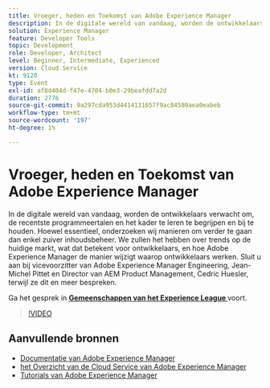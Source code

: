 ```yaml
---
title: Vroeger, heden en Toekomst van Adobe Experience Manager
description: In de digitale wereld van vandaag, worden de ontwikkelaars verwacht om, de recentste programmeertalen en het kader te leren te begrijpen en bij te houden. Hoewel essentieel, onderzoeken wij manieren om verder te gaan dan enkel zuiver inhoudsbeheer. We zullen het hebben over trends op de huidige markt, wat dat betekent voor ontwikkelaars, en hoe Adobe Experience Manager de manier wijzigt waarop ontwikkelaars werken. Sluit u aan bij vicevoorzitter van Adobe Experience Manager Engineering, Jean-Michel Pittet en Director van AEM Product Management, Cedric Huesler, terwijl ze dit en meer bespreken.
solution: Experience Manager
feature: Developer Tools
topic: Development
role: Developer, Architect
level: Beginner, Intermediate, Experienced
version: Cloud Service
kt: 9120
type: Event
exl-id: af8d404d-f47e-4704-b0e3-29beafdd7a2d
duration: 2776
source-git-commit: 9a297cda953d4414131657f9ac84580aea0eabeb
workflow-type: tm+mt
source-wordcount: '197'
ht-degree: 1%

---
```


# Vroeger, heden en Toekomst van Adobe Experience Manager

In de digitale wereld van vandaag, worden de ontwikkelaars verwacht om, de recentste programmeertalen en het kader te leren te begrijpen en bij te houden. Hoewel essentieel, onderzoeken wij manieren om verder te gaan dan enkel zuiver inhoudsbeheer. We zullen het hebben over trends op de huidige markt, wat dat betekent voor ontwikkelaars, en hoe Adobe Experience Manager de manier wijzigt waarop ontwikkelaars werken. Sluit u aan bij vicevoorzitter van Adobe Experience Manager Engineering, Jean-Michel Pittet en Director van AEM Product Management, Cedric Huesler, terwijl ze dit en meer bespreken.

Ga het gesprek in **[Gemeenschappen van het Experience League ](https://adobe.ly/2WrPvNj)** voort.

>[!VIDEO](https://video.tv.adobe.com/v/337528/?quality=12&learn=on&hidetitle=true)

## Aanvullende bronnen

- [ Documentatie van Adobe Experience Manager ](https://experienceleague.adobe.com/docs/experience-manager-cloud-service.html)
- [ het Overzicht van de Cloud Service van Adobe Experience Manager ](https://experienceleague.adobe.com/docs/experience-manager-cloud-service/overview/home.html)
- [ Tutorials van Adobe Experience Manager ](https://experienceleague.adobe.com/docs/experience-manager-tutorials.html)

